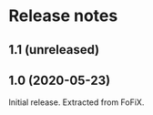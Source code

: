 Release notes
=============

1.1 (unreleased)
----------------


1.0 (2020-05-23)
----------------

Initial release. Extracted from FoFiX.
